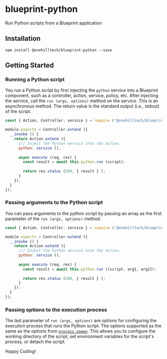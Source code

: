 blueprint-python
========================

Run Python scripts from a Blueprint application

Installation
--------------

    npm install @onehilltech/blueprint-python --save

Getting Started
----------------

### Running a Python script

You run a Python script by first injecting the `python` service into a Blueprint component,
such as a controller, action, service, policy, etc. After injecting the service, call the
`run (args, options)` method on the service. This is an asynchronous method. The return 
value is the standard output (_i.e._, stdout) of the script.

```javascript
const { Action, Controller, service } = require ('@onehilltech/blueprint');

module.exports = Controller.extend ({
  __invoke () {
    return Action.extend ({
      /// Inject the Python service into the action.
      python: service (),
      
      async execute (req, res) {
        const result = await this.python.run (script);
        
        return res.status (200, { result } );
      }
    });
  }
});
```

### Passing arguments to the Python script

You can pass arguments to the python script by passing an array as the first
parameter of the `run (args, options)` method.

```javascript
const { Action, Controller, service } = require ('@onehilltech/blueprint');

module.exports = Controller.extend ({
  __invoke () {
    return Action.extend ({
      /// Inject the Python service into the action.
      python: service (),
      
      async execute (req, res) {
        const result = await this.python.run ([script, arg1, arg2]);
        
        return res.status (200, { result } );
      }
    });
  }
});
```

### Passing options to the execution process

The last parameter of `run (args, options)` are options for configuring the execution
process that runs the Python script. The options supported as the same as the options
from [`process.spawn`](https://nodejs.org/api/child_process.html#child_processspawncommand-args-options).
This allows you to configure the working directory of the script, set environment variables
for the script's process, or detach the script.

Happy Coding!
